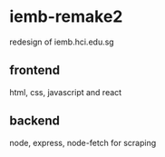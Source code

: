 # iemb-remake2
redesign of iemb.hci.edu.sg

## frontend
html, css, javascript and react

## backend
node, express, node-fetch for scraping
